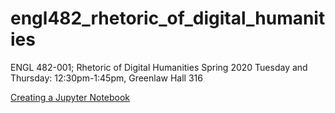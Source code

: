 # engl482_rhetoric_of_digital_humanities


ENGL 482-001; Rhetoric of Digital Humanities Spring 2020
Tuesday and Thursday: 12:30pm-1:45pm, Greenlaw Hall 316


 [Creating a Jupyter Notebook](notebook.md)
